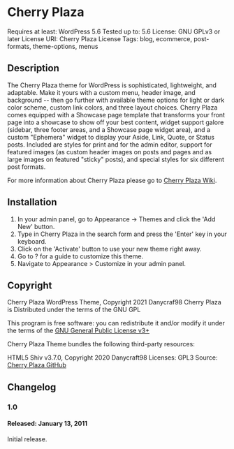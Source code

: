 # Cherry Plaza

Requires at least: WordPress 5.6 Tested up to: 5.6 License: GNU GPLv3 or later License URI: Cherry Plaza License Tags: blog, ecommerce, post-formats, theme-options, menus

## Description

The Cherry Plaza theme for WordPress is sophisticated, lightweight, and adaptable. Make it yours with a custom menu, header image, and background -- then go further with available theme options for light or dark color scheme, custom link colors, and three layout choices. Cherry Plaza comes equipped with a Showcase page template that transforms your front page into a showcase to show off your best content, widget support galore (sidebar, three footer areas, and a Showcase page widget area), and a custom "Ephemera" widget to display your Aside, Link, Quote, or Status posts. Included are styles for print and for the admin editor, support for featured images (as custom header images on posts and pages and as large images on featured "sticky" posts), and special styles for six different post formats.

For more information about Cherry Plaza please go to [Cherry Plaza Wiki]().

## Installation

1. In your admin panel, go to Appearance -> Themes and click the 'Add New' button.
2. Type in Cherry Plaza in the search form and press the 'Enter' key in your keyboard.
3. Click on the 'Activate' button to use your new theme right away.
4. Go to ? for a guide to customize this theme.
5. Navigate to Appearance > Customize in your admin panel.

## Copyright

Cherry Plaza WordPress Theme, Copyright 2021 Danycraf98 Cherry Plaza is Distributed under the terms of the GNU GPL

This program is free software: you can redistribute it and/or modify it under the terms of the [GNU General Public License v3+](https://google.ca)

Cherry Plaza Theme bundles the following third-party resources:

HTML5 Shiv v3.7.0, Copyright 2020 Danycraft98 Licenses: GPL3 Source: [Cherry Plaza GitHub]()

## Changelog

### 1.0
#### Released: January 13, 2011
Initial release.
